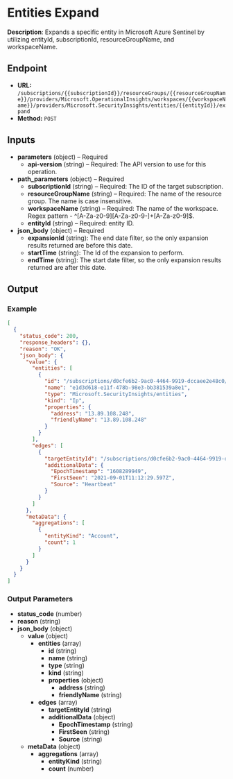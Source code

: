 # Entities Expand

**Description**: Expands a specific entity in Microsoft Azure Sentinel by utilizing entityId, subscriptionId, resourceGroupName, and workspaceName.

## Endpoint

- **URL:** `/subscriptions/{{subscriptionId}}/resourceGroups/{{resourceGroupName}}/providers/Microsoft.OperationalInsights/workspaces/{{workspaceName}}/providers/Microsoft.SecurityInsights/entities/{{entityId}}/expand`
- **Method:** `POST`
## Inputs

- **parameters** (object) – Required
  - **api-version** (string) – Required: The API version to use for this operation.
- **path_parameters** (object) – Required
  - **subscriptionId** (string) – Required: The ID of the target subscription.
  - **resourceGroupName** (string) – Required: The name of the resource group. The name is case insensitive.
  - **workspaceName** (string) – Required: The name of the workspace. Regex pattern - ^[A-Za-z0-9][A-Za-z0-9-]+[A-Za-z0-9]$.
  - **entityId** (string) – Required: entity ID.
- **json_body** (object) – Required
  - **expansionId** (string): The end date filter, so the only expansion results returned are before this date.
  - **startTime** (string): The Id of the expansion to perform.
  - **endTime** (string): The start date filter, so the only expansion results returned are after this date.
## Output

### Example

```json
[
  {
    "status_code": 200,
    "response_headers": {},
    "reason": "OK",
    "json_body": {
      "value": {
        "entities": [
          {
            "id": "/subscriptions/d0cfe6b2-9ac0-4464-9919-dccaee2e48c0/resourceGroups/myRg/providers/Microsoft.OperationalInsights/workspaces/myWorkspace/providers/Microsoft.SecurityInsights/entities/e1d3d618-e11f-478b-98e3-bb381539a8e1",
            "name": "e1d3d618-e11f-478b-98e3-bb381539a8e1",
            "type": "Microsoft.SecurityInsights/entities",
            "kind": "Ip",
            "properties": {
              "address": "13.89.108.248",
              "friendlyName": "13.89.108.248"
            }
          }
        ],
        "edges": [
          {
            "targetEntityId": "/subscriptions/d0cfe6b2-9ac0-4464-9919-dccaee2e48c0/resourceGroups/myRg/providers/providers/Microsoft.OperationalInsights/workspaces/myWorkspace/providers/Microsoft.SecurityInsights/entities/c1d60d86-5988-11eb-ae93-0242ac130002",
            "additionalData": {
              "EpochTimestamp": "1608289949",
              "FirstSeen": "2021-09-01T11:12:29.597Z",
              "Source": "Heartbeat"
            }
          }
        ]
      },
      "metaData": {
        "aggregations": [
          {
            "entityKind": "Account",
            "count": 1
          }
        ]
      }
    }
  }
]
```
### Output Parameters

- **status_code** (number)
- **reason** (string)
- **json_body** (object)
  - **value** (object)
    - **entities** (array)
      - **id** (string)
      - **name** (string)
      - **type** (string)
      - **kind** (string)
      - **properties** (object)
        - **address** (string)
        - **friendlyName** (string)
    - **edges** (array)
      - **targetEntityId** (string)
      - **additionalData** (object)
        - **EpochTimestamp** (string)
        - **FirstSeen** (string)
        - **Source** (string)
  - **metaData** (object)
    - **aggregations** (array)
      - **entityKind** (string)
      - **count** (number)